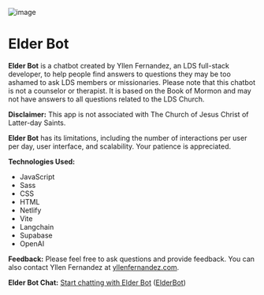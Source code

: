  ![image](https://github.com/yllenfer/elderbot/assets/59622068/16d61f55-9222-465b-a93a-fbd5187a4e89)
# Elder Bot 


**Elder Bot** is a chatbot created by Yllen Fernandez, an LDS full-stack developer, to help people find answers to questions they may be too ashamed to ask LDS members or missionaries. Please note that this chatbot is not a counselor or therapist. It is based on the Book of Mormon and may not have answers to all questions related to the LDS Church.

**Disclaimer:** This app is not associated with The Church of Jesus Christ of Latter-day Saints.

**Elder Bot** has its limitations, including the number of interactions per user per day, user interface, and scalability. Your patience is appreciated.

**Technologies Used:**
- JavaScript
- Sass
- CSS
- HTML
- Netlify
- Vite
- Langchain
- Supabase
- OpenAI

**Feedback:**
Please feel free to ask questions and provide feedback. You can also contact Yllen Fernandez at [yllenfernandez.com](https://yllenfernandez.com).

**Elder Bot Chat:**
[Start chatting with Elder Bot](#) ([ElderBot](https://elderbot.netlify.app/))

